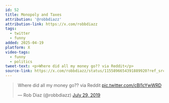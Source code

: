 ```yaml
---
id: 52
title: Monopoly and Taxes
attribution: '@robbdiazz'
attribution-link: https://x.com/robbdiazz
tags:
  - twitter
  - funny
added: 2025-04-19
platform: X
video-tags:
  - funny
  - politics
tweet-text: <p>Where did all my money go?? via Reddit</p>
source-link: https://x.com/robbdiazz/status/1155896654391889920?ref_src=twsrc%5Etfw%7Ctwcamp%5Etweetembed%7Ctwterm%5E1155896654391889920%7Ctwgr%5E235843d1fbcfccb04e10ec3654f5021d5a9db174%7Ctwcon%5Es1_&ref_url=https%3A%2F%2Fwww.foxbusiness.com%2Ffeatures%2Fkid-cries-taxes-monopoly-video
---
```


<blockquote class="twitter-tweet" data-media-max-width="560"><p lang="en" dir="ltr">Where did all my money go?? via Reddit <a href="https://t.co/cBl1cYwWRD">pic.twitter.com/cBl1cYwWRD</a></p>&mdash; Rob Diaz (@robbdiazz) <a href="https://twitter.com/robbdiazz/status/1155896654391889920?ref_src=twsrc%5Etfw">July 29, 2019</a></blockquote> <script async src="https://platform.twitter.com/widgets.js" charset="utf-8"></script>
